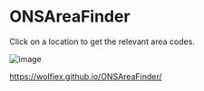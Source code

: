 # ONSAreaFinder
Click on a location to get the relevant area codes. 

![image](https://user-images.githubusercontent.com/15582577/161383835-c8f0bfb3-8137-419e-94ec-9c8f4fec5a62.png)

https://wolfiex.github.io/ONSAreaFinder/
